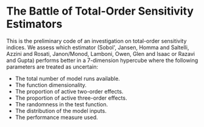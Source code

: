 
# The Battle of Total-Order Sensitivity Estimators

<!-- badges: start -->
<!-- badges: end -->

This is the preliminary code of an investigation on total-order sensitivity indices. We assess which estimator (Sobol', Jansen, Homma and Saltelli, Azzini and Rosati, Janon/Monod, Lamboni, Owen, Glen and Isaac or Razavi and Gupta) performs better in a 7-dimension hypercube where the following parameters are treated as uncertain:

* The total number of model runs available.
* The function dimensionality.
* The proportion of active two-order effects.
* The proportion of active three-order effects.
* The randomness in the test function.
* The distribution of the model inputs.
* The performance measure used.

